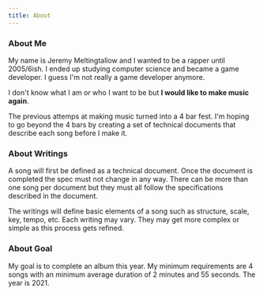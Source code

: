 ```yaml
---
title: About
---
```

### About Me
My name is Jeremy Meltingtallow and I wanted to be a rapper until 2005/6ish. I ended up studying computer science and became a game developer. I guess I'm not really a game developer anymore.

I don't know what I am or who I want to be but **I would like to make music again**.

The previous attemps at making music turned into a 4 bar fest. I'm hoping to go beyond the 4 bars by creating a set of technical documents that describe each song before I make it.

### About Writings
A song will first be defined as a technical document. Once the document is completed the spec must not change in any way. There can be more than one song per document but they must all follow the specifications described in the document.

The writings will define basic elements of a song such as structure, scale, key, tempo, etc. Each writing may vary. They may get more complex or simple as this process gets refined.

### About Goal
My goal is to complete an album this year. My minimum requirements are 4 songs with an minimum average duration of 2 minutes and 55 seconds. The year is 2021.